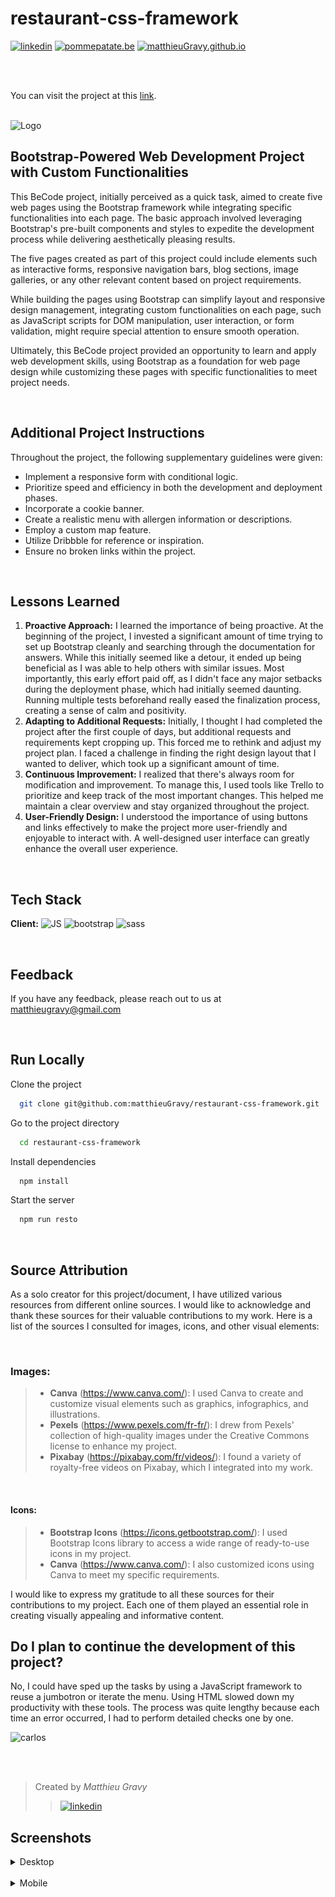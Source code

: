 # restaurant-css-framework

<a href="https://www.linkedin.com/in/matthieugravy/" target="_blank" title="in/matthieugravy"><img height="20px" src="https://img.shields.io/badge/LinkedIn-0077B5?style=for-the-badge&logo=linkedin&logoColor=white" alt="linkedin" title="linkedin"/></a>
<a href="https://pommepatate.be/" target="_blank" title="pommepatate.be"><img height="20px" src="https://img.shields.io/badge/website-000000?style=for-the-badge&logo=About.me&logoColor=white" alt="pommepatate.be" title="pommepatate.be"/></a>
<a href="https://matthieuGravy.github.io/" target="_blank" title="matthieuGravy.github.io"><img height="20px" src="https://img.shields.io/badge/website-000000?style=for-the-badge&logo=About.me&logoColor=white" alt="matthieuGravy.github.io" title="pommepatate.be"/></a>

<br/>
<br/>

You can visit the project at this [link](https://matthieugravy.github.io/restaurant-css-framework/index.html).
<br/>
<br/>

![Logo](https://matthieugravy.github.io/restaurant-css-framework/assets/itsgravy-d6961603.svg)

## Bootstrap-Powered Web Development Project with Custom Functionalities

This BeCode project, initially perceived as a quick task, aimed to create five web pages using the Bootstrap framework while integrating specific functionalities into each page. The basic approach involved leveraging Bootstrap's pre-built components and styles to expedite the development process while delivering aesthetically pleasing results.

The five pages created as part of this project could include elements such as interactive forms, responsive navigation bars, blog sections, image galleries, or any other relevant content based on project requirements.

While building the pages using Bootstrap can simplify layout and responsive design management, integrating custom functionalities on each page, such as JavaScript scripts for DOM manipulation, user interaction, or form validation, might require special attention to ensure smooth operation.

Ultimately, this BeCode project provided an opportunity to learn and apply web development skills, using Bootstrap as a foundation for web page design while customizing these pages with specific functionalities to meet project needs.

<br>

## Additional Project Instructions

Throughout the project, the following supplementary guidelines were given:

- Implement a responsive form with conditional logic.
- Prioritize speed and efficiency in both the development and deployment phases.
- Incorporate a cookie banner.
- Create a realistic menu with allergen information or descriptions.
- Employ a custom map feature.
- Utilize Dribbble for reference or inspiration.
- Ensure no broken links within the project.

<br />

## Lessons Learned

1. **Proactive Approach:** I learned the importance of being proactive. At the beginning of the project, I invested a significant amount of time trying to set up Bootstrap cleanly and searching through the documentation for answers. While this initially seemed like a detour, it ended up being beneficial as I was able to help others with similar issues. Most importantly, this early effort paid off, as I didn't face any major setbacks during the deployment phase, which had initially seemed daunting. Running multiple tests beforehand really eased the finalization process, creating a sense of calm and positivity.
2. **Adapting to Additional Requests:** Initially, I thought I had completed the project after the first couple of days, but additional requests and requirements kept cropping up. This forced me to rethink and adjust my project plan. I faced a challenge in finding the right design layout that I wanted to deliver, which took up a significant amount of time.
3. **Continuous Improvement:** I realized that there's always room for modification and improvement. To manage this, I used tools like Trello to prioritize and keep track of the most important changes. This helped me maintain a clear overview and stay organized throughout the project.
4. **User-Friendly Design:** I understood the importance of using buttons and links effectively to make the project more user-friendly and enjoyable to interact with. A well-designed user interface can greatly enhance the overall user experience.

<br>

## Tech Stack

**Client:** <img height="20px" src="https://img.shields.io/badge/JavaScript-323330?style=for-the-badge&logo=javascript&logoColor=F7DF1E" alt="JS" title="JS"/> <img height="20px" src="https://img.shields.io/badge/Bootstrap-563D7C?style=for-the-badge&logo=bootstrap&logoColor=white" alt="bootstrap" title="bootstrap"/> <img height="20px" src="https://img.shields.io/badge/Sass-CC6699?style=for-the-badge&logo=sass&logoColor=white" alt="sass" title="sass"/>

<br>

## Feedback

If you have any feedback, please reach out to us at matthieugravy@gmail.com

<br />

## Run Locally

Clone the project

```bash
  git clone git@github.com:matthieuGravy/restaurant-css-framework.git
```

Go to the project directory

```bash
  cd restaurant-css-framework
```

Install dependencies

```bash
  npm install
```

Start the server

```bash
  npm run resto
```

<br>

## Source Attribution

As a solo creator for this project/document, I have utilized various resources from different online sources. I would like to acknowledge and thank these sources for their valuable contributions to my work. Here is a list of the sources I consulted for images, icons, and other visual elements:

<br>

### Images:

> - **Canva** (https://www.canva.com/): I used Canva to create and customize visual elements such as graphics, infographics, and illustrations.
> - **Pexels** (https://www.pexels.com/fr-fr/): I drew from Pexels' collection of high-quality images under the Creative Commons license to enhance my project.
> - **Pixabay** (https://pixabay.com/fr/videos/): I found a variety of royalty-free videos on Pixabay, which I integrated into my work.

<br>

#### Icons:

> - **Bootstrap Icons** (https://icons.getbootstrap.com/): I used Bootstrap Icons library to access a wide range of ready-to-use icons in my project.
> - **Canva** (https://www.canva.com/): I also customized icons using Canva to meet my specific requirements.

I would like to express my gratitude to all these sources for their contributions to my project. Each one of them played an essential role in creating visually appealing and informative content.

## Do I plan to continue the development of this project?

No, I could have sped up the tasks by using a JavaScript framework to reuse a jumbotron or iterate the menu. Using HTML slowed down my productivity with these tools. The process was quite lengthy because each time an error occurred, I had to perform detailed checks one by one.

![carlos](https://media3.giphy.com/media/l3fZLMbuCOqJ82gec/giphy.gif?cid=ecf05e47oe17i3w7s99as5w2wietj62v3w6jdyo1b17bu05q&ep=v1_gifs_search&rid=giphy.gif&ct=g)

<br />
<br />

> Created by _Matthieu Gravy_
>
> > <a href="https://www.linkedin.com/in/matthieugravy/"><img src="https://img.shields.io/badge/LinkedIn-0077B5?style=for-the-badge&logo=linkedin&logoColor=white" alt="linkedin" title="linkedin"/></a>

## Screenshots

<details>
<summary> Desktop
</summary>

![DesktopWelcome](/src/assets/desktop-welcome.png)
![DesktopMenu](/src/assets/desktop-menu.png)
![DesktopPictures](/src/assets/desktop-picutres.png)
![DesktopRestaurants](/src/assets/desktop-restaurants.png)
![DesktopContact](/src/assets/desktop-contact.png)

</details>
<br />
<details>
<summary> Mobile
</summary>

### Mobile

![MobileWelcome](/src/assets/mobile-welcome.png)![MobilepMenu](/src/assets/mobile-menu.png)![MobilePictures](/src/assets/mobile-picutres.png)
![MobileRestaurants](/src/assets/mobile-restaurants.png)![MobileContact](/src/assets/mobile-contact.png)

</details>
